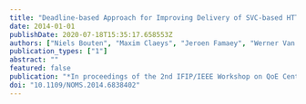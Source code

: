 ```yaml
---
title: "Deadline-based Approach for Improving Delivery of SVC-based HTTP Adaptive Streaming Content"
date: 2014-01-01
publishDate: 2020-07-18T15:35:17.658553Z
authors: ["Niels Bouten", "Maxim Claeys", "Jeroen Famaey", "Werner Van Leekwijck", "Steven Latré", "Filip De Turck"]
publication_types: ["1"]
abstract: ""
featured: false
publication: "*In proceedings of the 2nd IFIP/IEEE Workshop on QoE Centric Management (QCMan)*"
doi: "10.1109/NOMS.2014.6838402"
---
```


